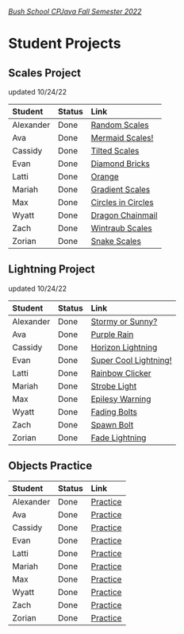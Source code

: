 [_Bush School CPJava Fall Semester 2022_](https://chandrunarayan.github.io/cpjava/)
# Student Projects

## Scales Project

updated 10/24/22

| Student | Status | Link
| :--- | :--- | :--- |
| Alexander | Done | [Random Scales](https://alexandertburton.github.io/Scales/index.html)
| Ava       | Done | [Mermaid Scales!](https://glorifiedmouse.github.io/Scales/index.html)
| Cassidy   | Done | [Tilted Scales](https://cassidysnyder.github.io/Scales/index.html)
| Evan      | Done | [Diamond Bricks](https://evanz-26.github.io/ScalesProject/index.html)
| Latti     | Done | [Orange](https://lattit.github.io/Scales/index.html)
| Mariah    | Done | [Gradient Scales](https://mariahmartin.github.io/Scales/index.html)
| Max       | Done | [Circles in Circles](https://maxfleming2023.github.io/Scales/index.html)
| Wyatt     | Done | [Dragon Chainmail](https://bush-wyattthelen.github.io/Scales/index.html)
| Zach      | Done | [Wintraub Scales](https://zerohumans787.github.io/Scales/index.html)
| Zorian    | Done | [Snake Scales](https://zorianc.github.io/Scales/index.html)

## Lightning Project

updated 10/24/22

| Student | Status | Link
| :--- | :--- | :--- |
| Alexander | Done | [Stormy or Sunny?](https://alexandertburton.github.io/Lightning/index.html)
| Ava       | Done | [Purple Rain](https://glorifiedmouse.github.io/Lightning/index.html)
| Cassidy   | Done | [Horizon Lightning](https://cassidysnyder.github.io/Lightning/index.html)
| Evan      | Done | [Super Cool Lightning!](https://evanz-26.github.io/Lightning-Project/index.html)
| Latti     | Done | [Rainbow Clicker](https://lattit.github.io/Lightning/index.html)
| Mariah    | Done | [Strobe Light](https://mariahmartin.github.io/Lightning/index.html)
| Max       | Done | [Epilesy Warning](https://maxfleming2023.github.io/Lightning/index.html)
| Wyatt     | Done | [Fading Bolts](https://bush-wyattthelen.github.io/Lightning/index.html)
| Zach      | Done | [Spawn Bolt](https://zerohumans787.github.io/Lightning/index.html)
| Zorian    | Done | [Fade Lightning](https://zorianc.github.io/Lightning/index.html)


## Objects Practice

| Student | Status | Link
| :--- | :--- | :--- |
| Alexander | Done | [Practice](https://alexandertburton.github.io/Practice/index.html)
| Ava       | Done | [Practice](https://glorifiedmouse.github.io/Practice/index.html)
| Cassidy   | Done | [Practice](https://cassidysnyder.github.io/Practice/index.html)
| Evan      | Done | [Practice](https://evanz-26.github.io/Practice-Project/index.html)
| Latti     | Done | [Practice](https://lattit.github.io/Practice/index.html)
| Mariah    | Done | [Practice](https://mariahmartin.github.io/Practice/index.html)
| Max       | Done | [Practice](https://maxfleming2023.github.io/Practice/index.html)
| Wyatt     | Done | [Practice](https://bush-wyattthelen.github.io/Practice/index.html)
| Zach      | Done | [Practice](https://zerohumans787.github.io/Practice/index.html)
| Zorian    | Done | [Practice](https://zorianc.github.io/Practice/index.html)
